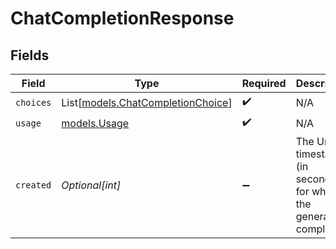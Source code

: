 # ChatCompletionResponse


## Fields

| Field                                                                  | Type                                                                   | Required                                                               | Description                                                            |
| ---------------------------------------------------------------------- | ---------------------------------------------------------------------- | ---------------------------------------------------------------------- | ---------------------------------------------------------------------- |
| `choices`                                                              | List[[models.ChatCompletionChoice](../models/chatcompletionchoice.md)] | :heavy_check_mark:                                                     | N/A                                                                    |
| `usage`                                                                | [models.Usage](../models/usage.md)                                     | :heavy_check_mark:                                                     | N/A                                                                    |
| `created`                                                              | *Optional[int]*                                                        | :heavy_minus_sign:                                                     | The Unix timestamp (in seconds) for when the generation completed.     |